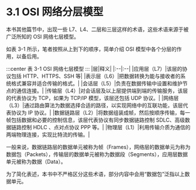 # 3.1 OSI 网络分层模型

本书其他篇节中，出现一些 L7、L4、二层和三层这样的术语，这些术语来源于被广泛所知的 OSI 网络七层模型。

如表 3-1 所示，笔者按照从上到下的顺序，简单介绍 OSI 模型中各个分层的作用，以备后用。

:::center
表 3-1 OSI 网络七层模型
:::
|层|释义|
|:--|:--|
|应用层（L7）|该层的协议包括 HTTP、HTTPS、SSH 等|
|表示层（L6）|把数据转换为能与接收者的系统格式兼容并适合传输的格式。|
|会话层（L5）|负责在数据传输中设置和维护节点的通信连接。|
|传输层（L4）|对会话层及以上层提供端到端的传输服务，该层的代表协议为 TCP，如果为 TCP/IP 模型，该层还包括 UDP 协议。|
|网络层（L3）|通过路由算法为数据选择合适的路径，以实现网络中的互联功能，该层代表协议为 IP 协议。|
|数据链路层（L2）|将数据组装成帧，然后按顺序传输，每一帧包括数据和必要的控制信息，该层代表协议有同步数据链路控制 SDLC、高级数据链路控制 HDLC 、点对点协议 PPP 等。|
|物理层（L1）|利用传输介质为通信的两端物理连接，实现比特流的传输。|

一般来说，数据链路层的数据单元被称为帧（Frames），网络层的数据单元为称为数据包（Packets），传输层的数据单元被称为数据段（Segments），应用层数据单元被称为数据（Data）。

为了简化表述，本书中不严格区分这些术语，部分内容中会用“数据包”泛指以上数据单元。

